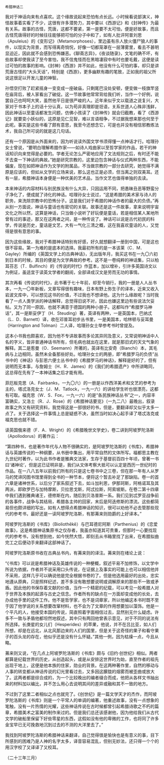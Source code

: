     希腊神话二 

   我对于神话向来有点喜欢。这个缘故说起来恐怕有点长远。小时候看说部演义，神怪故事着实看了不少，这很有许多潜势力，其中要以《西游记》和《封神传》为最有关系。故事的古怪，荒唐，这都不要紧，第一是要不太可怕，便是好故事，而且古怪荒唐得好的时候往往能够把可怕的分子中和了，如有人批评阿普刘思（Apuleius）的《变形记》（Metamorphoses），里边虽有杀人放火僵尸狼人的事件，以现实为背景，而写得离奇惝怳，好像一切都笼罩在一层薄雾里，看去不甚明显迫近，因此就不会感到恐怖嫌恶。《聊斋志异》，《夜谈随录》，文笔的确不坏，有些故事却使我读了至今害怕，我不信鬼怪而在黑暗凄寂中有时也要毛戴，这便是读过可怕的故事的影响。《封神》《西游》并不如此，他没有什么可怕的事，却只是讲荒唐古怪的“大头天话”，特别是《西游》，更多幽默有趣的笔致，正如我的祖父所说这很足以开发儿童的神智。

   孙悟空打败了赶紧摇身一变变成一座破庙，只剩尾巴没处安顿，便变做一枝旗竿竖在庙背后，被人家看出了破绽。这一节故事他常常背给我们听，当作一个好例，说罢自己也呵呵大笑，虽然他平日是很严峻的人。近年来似乎文以载道之说复兴，大家对于书本子上的话十分认真，以为苟非真理即是诳语，关系世道人心殊非浅鲜，因此神话以至童话都发生问题，仿佛小孩读了《封神传》就会归截教，看了《西游记》就要变小妖似的，这原是见仁见智，难以言语相争，不过据我想来那也何至于此呢。事实是这些书看了颇有意思，我至今还想念它，可是也并没有相信邪教练法术，我自己所可说的就是这几句话。

   还有一个原因是从外面来的，因为听说读外国文学书须得懂一点神话才行。哈理孙女士曾说，“要明白理解希腊作家——如诗人戏曲家以至哲学家的作品，若干的神话知识向来觉得是必要的。学者无论怎么严密地应用了文法规则之后，有时还不能不去查一下神话的典故。”她是研究宗教的，这里边包含神话与仪式两种东西，不能偏废，现在如把神话作为文学的附属品，不当做宗教的一部分去研究，她觉得不满原是应该的，但如从文学的立场来说，那么这也正是必须，但当离之则双美耳。还有一层，希腊神话本身便是一种优美的艺术品，当作文艺也值得单独的去读。

   本来神话的内容材料与别民族没有什么大异，只因运用不同，把愚昧丑恶等野蛮分子净化了，便成就了诗化的神话。哈理孙女士说过，“这是希腊的美术家与诗人的职务，来洗除宗教中的恐怖分子。这是我们对于希腊的神话作者的最大的负债。”再从别一方面说，神话与童话也有密切的关联。故事还是这一件故事，拿来说明宇宙文化之所以然，这算是神话，只当做小说听了好玩便是童话，若是相信某人某地所曾有过的事迹，那又在这两者之间，是一种传说了。神话可以说是古代初民的科学，传说是历史，童话是文艺，大有一气化三清之概，这在我喜欢童话的人，又觉得是很有意思的事。

   因为这些缘故，我对于希腊神话特别有好感，好久就想翻译一册到中国，可是这也很不容易。第一为难的是底本的选择。我最初所有的是一本该莱（C．M．Gayley）所编的《英国文学上的古典神话》，无出版年月，我买这书在一九〇六初到日本的时候，其目的便是为文学典故的参考。这不是一卷纯粹的神话集，只以柏耳芬志（T．Bulfinch）的《传说的时代》作蓝本，加以增补，引许多英国诗文以为例证，虽适宜于读英文学者的翻阅，全部译成汉文是劳而无功的事情。

   其次再看《传说的时代》，此书著于七十年前，却至今销行，我的一册是人人丛书本，一九一〇年新板，文章写得很有趣味，日本有野上弥生子的译本，近来又收入岩波文库中，可以想见这书的价值，不过我也不想译他。这为什么缘故呢？当时我看了一点人类学派的神话解释，总觉得旧说不对，因此也嫌这里边有些说法欠妥帖。又为了同一原因，也就不满意于德国的两种小册子。这都叫作“希腊罗马神话”，其一是斯妥伊丁（H．Steuding）著，英译有两种，一是英国本，巴纳忒（L．D．Barnett）译，收在邓普耳初步丛书里，一是美国本，哈林顿与妥耳曼（Harrington and Tolman）二人译，哈理孙女士举参考书时曾提及。

   这本小书我也颇喜欢，因为他不专讲故事而多论其异同及意义，又常说明神话中人名的字义，皆非普通神话书所有，但毛病也就出在这里，就是那旧式的天文气象的解释。其二是惹曼（O．Seemann）所著的，英译有比安奇（Bianchi）本，其毛病与上边相同，虽然未全备那些好处。哈理孙女士的两册，即“希腊罗马的负债”丛书中的《神话》与彭恩六便士丛书中的《希腊罗马的神话》，解释是好的了，但有说明而无本事，与詹姆士（H．R．James）的《我们的希腊遗产》中所讲略同，这总得在先有了一本神话集之后才能有用。

   菲厄板克思（A．Fairbanks，一九〇六）的一册是以作西洋美术和文艺的参考为主的，塔忒洛克女士（J．M．Tatlock，一九一六）的讲给学生听也很漂亮，这都有可取。福克思（W．S．Fox，一九一六）的是“各民族神话丛书”之一，内容丰富确实，又洛士（R．J．Rose）的《希腊神话要览》（一九二八）最晚出，叙录故事之外又有研究资料，我觉得这是一部很好的书，但是，要翻译却又似乎太多一点了。关于选择这一件事情上总是疑惑不决，虽然当时如决心起手译了塔忒洛克或福克思也就不错。

   读英国俄来德（F．A．Wright）的《希腊晚世文学史》，卷二讲到阿坡罗陀洛斯（Apollodorus）的著作云：

   “第四种书，也是著作年代与人物不很确实的，是阿坡罗陀洛斯的《书库》，希腊神话与英雄传说的一种纲要，从书册中集出，用平常自然的文体所写。福都思主教在九世纪时著作，以为此书作者是雅典文法家，生存于基督前百四十年顷，曾著一书曰‘诸神论’，但是这已证明非是，我们从文体考察大抵可以认定是西历一世纪时的作品。在一八八五年以前我们所有的只是这七卷书中之三卷，但在那一年有人从罗马的梵谛冈图书馆里得到全书的一种节本，便将这个暂去补足了那缺陷。卷一的首六章是诸神世系，以后分了家系叙述下去，如斗加利恩，伊那珂斯，阿格诺耳及其两派，即欧罗巴与加特摩斯，贝拉思戈斯，阿忒拉斯，阿索坡斯。在卷二第十四章中我们遇到雅典诸王，德修斯在内，随后到贝洛普斯一系。我们见到忒罗亚战争前的各事件，战争与其结局，希腊各主帅的回家，末后是阿迭修斯的漂流。这些都简易但也颇详细的写出，如有人想得点希腊神话的知识，很可以劝他不必去管那些现代的参考书，最好还是一读阿坡罗陀洛斯，有那茀来则勋爵的上好译本。”

   阿坡罗陀洛斯的《书库》（Bioliothēkē）与巴耳德尼阿斯（Parthenius）的《恋爱故事》，这是希腊神话集原书之仅存者，我虽亦知道其可贵重，但那时一心要找现代的参考书，没有想到他，如今恍然大悟，即刻去从书箱里找了出来，在希腊拟曲完工之后便动手来翻译这部神话了。

   阿坡罗陀洛斯原书收在古典丛书内，有茀来则的译注。茀来则在绪论上说：

   “《书库》可以说是希腊神话及英雄传说的一种梗概，叙述平易不加修饰，以文学中所说为依据，作者并不说采用口头传说，在证据上及事实的可能上也可以相信他并不采用，这样几乎可以确说他是完全根据书卷的了。但是他选用最好的出处，忠实地遵从原典，只是照样纪述，差不多没有敢想要说明或调解原来的那些不一致或矛盾。因此他的书保存着文献的价值，当作一个精密的纪载，可以考见一般希腊人对于世界及本族的起源与古史之信念。作者所有的缺点在一方面却变成他的长处，去办成他手里的这件工作。他不是哲学家，也不是词章家，所以他编这本书时既不至于因了他学说的关系想要改窜材料，也不会为了文章的作用想要加以藻饰。他是一个平凡的人，他接受本国的传说，简直照着字面相信过去，显然别无什么疑虑。许多不一致与矛盾他都坦然地叙述，其中只有两回他曾表示意见，对于不同的说法有所选择。长庚星的女儿们（Hesperides）的苹果，他说，并不在吕比亚，如人们所想，却是在远北，从北风那边来的人们的国里，但是关于这奇怪的果子和看守果子的百头龙的存在，他似乎还是没有什么怀疑。”其他一例，因为枯燥一点，今且从略。

   茀来则又说，“在几点上阿坡罗陀洛斯的《书库》颇与《旧约·创世纪》相似。两者都算是纪载世界的历史，从创造起头，或是从安排这世界时为始，直至作者的祖先出现于地上，这便是他本族的住家，勋业的背景。在这两种著作里，自然的移动与人事的转变都从神话传说的幻光里看过去，又多因这朦胧的烟雾而被歪曲或放大了。这两者都是综合成的，为一个比较晚出的编者缀合而成，他把从各样文书抽出来的材料加以编比，并不怎么用心去说明其间的差异或融和其不一致的地方。

   不过到了这里二者相似之点也就完了。《创世纪》是一篇文学天才的杰作，而阿坡罗陀洛斯的《书库》则是一个平常人的单调的编著，他重述故事，没有一点想象的笔触，没有一片热情的光耀，这些神话传说在古时候都曾引起希腊诗歌之不朽的篇章，希腊美术之富美的制作来过的。但是我们总还该感谢他，因为他给我们从古代文学的破船里保留下好些零星的东西，这假如没有他的卑微的工作，也将同了许多金宝早已无可挽救地沉到过去的不测的大洋里去了。”

   我找到阿坡罗陀洛斯的希腊神话来翻译，自己觉得很是愉快也是有意义的事，目下所感到的困难乃是人神的名字太多，译音容易混乱，但别无妙法，还只得一个个的用汉字校了又译译了又校耳。

   （二十三年三月）

